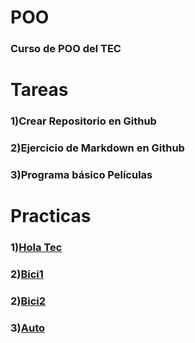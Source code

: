 # POO
### Curso de POO del TEC

# Tareas

### 1)Crear Repositorio en Github

### 2)Ejercicio de Markdown en Github

### 3)Programa básico Películas


# Practicas
### 1)[Hola Tec](../README.md)

### 2)[Bici1](../README.md)

### 2)[Bici2](../README.md)

### 3)[Auto](../README.md)
